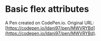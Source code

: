 # Basic flex attributes

A Pen created on CodePen.io. Original URL: [https://codepen.io/ldani97/pen/MWVRYBd](https://codepen.io/ldani97/pen/MWVRYBd).

